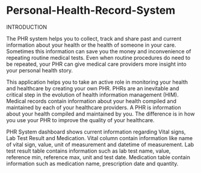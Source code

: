# Personal-Health-Record-System
INTRODUCTION

The PHR system helps you to collect, track and share past and current
information about your health or the health of someone in your care. 
Sometimes this information can save you the money and inconvenience of
repeating routine medical tests. Even when routine procedures do need
to be repeated, your PHR can give medical care providers more insight
into your personal health story.

This application helps you to take an active role in monitoring your 
health and healthcare by creating your own PHR. PHRs are an 
inevitable and critical step in the evolution of health information
management (HIM). Medical records contain information about your health
compiled and maintained by each of your healthcare providers. A PHR 
is information about your health compiled and maintained by you.
The difference is in how you use your PHR to improve the quality 
of your healthcare.

PHR System dashboard shows current information regarding Vital signs, 
Lab Test Result and Medication. Vital column contain information like
name of vital sign, value, unit of measurement and datetime of measurement.
Lab test result table contains information such as lab test name, value, 
reference min, reference max, unit and test date. Medication table contain
information such as medication name, prescription date and quantity.
